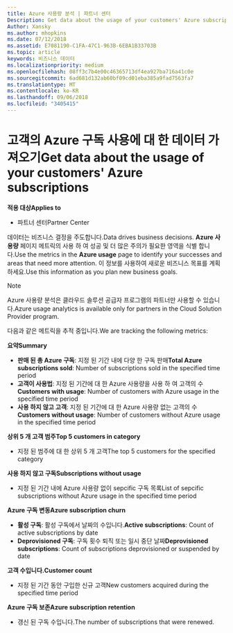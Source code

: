 ```yaml
---
title: Azure 사용량 분석 | 파트너 센터
Description: Get data about the usage of your customers' Azure subscriptions.
Author: Xansky
ms.author: mhopkins
ms.date: 07/12/2018
ms.assetid: E7081190-C1FA-47C1-963B-6EBA1B33703B
ms.topic: article
keywords: 비즈니스 데이터
ms.localizationpriority: medium
ms.openlocfilehash: 08ff3c7b4e00c46365713df4ea927ba716a41c0e
ms.sourcegitcommit: 6ad681d132ab60bf09cd01eba385a9fad7563fa7
ms.translationtype: MT
ms.contentlocale: ko-KR
ms.lasthandoff: 09/06/2018
ms.locfileid: "3405415"
---
```

# <a name="get-data-about-the-usage-of-your-customers-azure-subscriptions"></a><span data-ttu-id="16c4f-103">고객의 Azure 구독 사용에 대 한 데이터 가져오기</span><span class="sxs-lookup"><span data-stu-id="16c4f-103">Get data about the usage of your customers' Azure subscriptions</span></span> 

**<span data-ttu-id="16c4f-104">적용 대상</span><span class="sxs-lookup"><span data-stu-id="16c4f-104">Applies to</span></span>**
- <span data-ttu-id="16c4f-105">파트너 센터</span><span class="sxs-lookup"><span data-stu-id="16c4f-105">Partner Center</span></span>

<span data-ttu-id="16c4f-106">데이터는 비즈니스 결정을 주도합니다.</span><span class="sxs-lookup"><span data-stu-id="16c4f-106">Data drives business decisions.</span></span> <span data-ttu-id="16c4f-107">**Azure 사용량** 페이지 메트릭의 사용 하 여 성공 및 더 많은 주의가 필요한 영역을 식별 합니다.</span><span class="sxs-lookup"><span data-stu-id="16c4f-107">Use the metrics in the **Azure usage** page to identify your successes and areas that need more attention.</span></span> <span data-ttu-id="16c4f-108">이 정보를 사용하여 새로운 비즈니스 목표를 계획하세요.</span><span class="sxs-lookup"><span data-stu-id="16c4f-108">Use this information as you plan new business goals.</span></span>

> [!NOTE]
> <span data-ttu-id="16c4f-109">Azure 사용량 분석은 클라우드 솔루션 공급자 프로그램의 파트너만 사용할 수 있습니다.</span><span class="sxs-lookup"><span data-stu-id="16c4f-109">Azure usage  analytics is available only for partners in the Cloud Solution Provider program.</span></span>

<span data-ttu-id="16c4f-110">다음과 같은 메트릭을 추적 중입니다.</span><span class="sxs-lookup"><span data-stu-id="16c4f-110">We are tracking the following metrics:</span></span>

**<span data-ttu-id="16c4f-111">요약</span><span class="sxs-lookup"><span data-stu-id="16c4f-111">Summary</span></span>**  
 - <span data-ttu-id="16c4f-112">**판매 된 총 Azure 구독**: 지정 된 기간 내에 다양 한 구독 판매</span><span class="sxs-lookup"><span data-stu-id="16c4f-112">**Total Azure subscriptions sold**: Number of subscriptions sold in the specified time period</span></span>  
 - <span data-ttu-id="16c4f-113">**고객이 사용법**: 지정 된 기간에 대 한 Azure 사용량을 사용 하 여 고객의 수</span><span class="sxs-lookup"><span data-stu-id="16c4f-113">**Customers with usage**: Number of customers with Azure usage in the specified time period</span></span>  
 - <span data-ttu-id="16c4f-114">**사용 하지 않고 고객**: 지정 된 기간에 대 한 Azure 사용량 없는 고객의 수</span><span class="sxs-lookup"><span data-stu-id="16c4f-114">**Customers without usage**: Number of customers without Azure usage in the specified time period</span></span>  

**<span data-ttu-id="16c4f-115">상위 5 개 고객 범주</span><span class="sxs-lookup"><span data-stu-id="16c4f-115">Top 5 customers in category</span></span>**  
 -  <span data-ttu-id="16c4f-116">지정 된 범주에 대 한 상위 5 개 고객</span><span class="sxs-lookup"><span data-stu-id="16c4f-116">The top 5 customers for the specified category</span></span>  

**<span data-ttu-id="16c4f-117">사용 하지 않고 구독</span><span class="sxs-lookup"><span data-stu-id="16c4f-117">Subscriptions without usage</span></span>**  
 -  <span data-ttu-id="16c4f-118">지정 된 기간 내에 Azure 사용량 없이 sepcific 구독 목록</span><span class="sxs-lookup"><span data-stu-id="16c4f-118">List of sepcific subscriptions without Azure usage in the specified time period</span></span>  

**<span data-ttu-id="16c4f-119">Azure 구독 변동</span><span class="sxs-lookup"><span data-stu-id="16c4f-119">Azure subscription churn</span></span>**  
 - <span data-ttu-id="16c4f-120">**활성 구독**: 활성 구독에서 날짜의 수입니다.</span><span class="sxs-lookup"><span data-stu-id="16c4f-120">**Active subscriptions**: Count of active subscriptions by date</span></span>  
 - <span data-ttu-id="16c4f-121">**Deprovisioned 구독**: 구독 횟수 퇴직 또는 일시 중단 날짜</span><span class="sxs-lookup"><span data-stu-id="16c4f-121">**Deprovisioned subscriptions**: Count of subscriptions deprovisioned or suspended by date</span></span>  

**<span data-ttu-id="16c4f-122">고객 수입니다.</span><span class="sxs-lookup"><span data-stu-id="16c4f-122">Customer count</span></span>**
 - <span data-ttu-id="16c4f-123">지정 된 기간 동안 구입한 신규 고객</span><span class="sxs-lookup"><span data-stu-id="16c4f-123">New customers acquired during the specified time period</span></span>  

**<span data-ttu-id="16c4f-124">Azure 구독 보존</span><span class="sxs-lookup"><span data-stu-id="16c4f-124">Azure subscription retention</span></span>**  
 - <span data-ttu-id="16c4f-125">갱신 된 구독 수입니다.</span><span class="sxs-lookup"><span data-stu-id="16c4f-125">The number of subscriptions that were renewed.</span></span>   
  